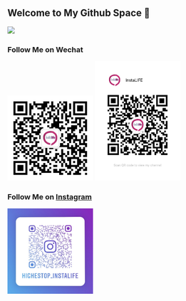 ## Welcome to My Github Space 👋

![](https://github-readme-stats.vercel.app/api/top-langs/?username=highestop&layout=compact)

### Follow Me on Wechat

<img src="./public/my_wechat_official.jpg" width="192">

<img src="./public/my_wechat_channel.jpg" width="192">

### Follow Me on [Instagram](https://www.instagram.com/highestop_instalife/)

<img src="./public/my_ins.jpg" width="192">
